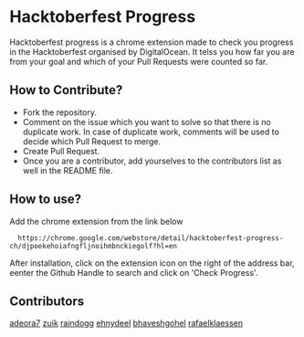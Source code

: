 # Hacktoberfest Progress 
Hacktoberfest progress is a chrome extension made to check you progress in the Hacktoberfest organised by DigitalOcean. It telss you how far you are from your goal and which of your Pull Requests were counted so far.

## How to Contribute?

* Fork the repository.
* Comment on the issue which you want to solve so that there is no duplicate work. In case of duplicate work, comments will be used to decide which Pull Request to merge.
* Create Pull Request.
* Once you are a contributor, add yourselves to the contributors list as well in the README file.

## How to use?

Add the chrome extension from the link below

```
  https://chrome.google.com/webstore/detail/hacktoberfest-progress-ch/djpoekehoiafngfljnoihmbnckiegolf?hl=en
```

After installation, click on the extension icon on the right of the address bar, eenter the Github Handle to search and click on 'Check Progress'.

## Contributors

[adeora7](https://github.com/adeora7)
[zuik](https://github.com/zuik)
[raindogg](https://github.com/raindogg)
[ehnydeel](https://github.com/ehnydeel)
[bhaveshgohel](https://github.com/bhaveshgohel)
[rafaelklaessen](https://github.com/rafaelklaessen)
